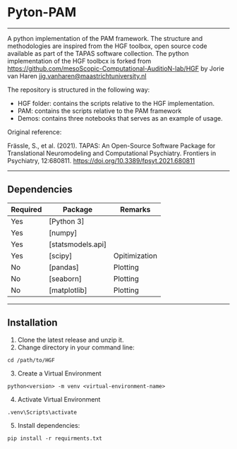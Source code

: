 # Pyton-PAM 

---

A python implementation of the PAM framework. The structure and methodologies are inspired from the HGF toolbox, open source code available as part of the TAPAS software collection. The python implementation of the HGF toolbcx is forked from https://github.com/mesoScopic-Computational-AuditioN-lab/HGF by Jorie van Haren jjg.vanharen@maastrichtuniversity.nl

The repository is structured in the following way: 

- HGF folder: contains the scripts relative to the HGF implementation.
- PAM: contains the scripts relative to the PAM framework
- Demos: contains three notebooks that serves as an example of usage. 

Original reference:

Frässle, S., et al. (2021). TAPAS: An Open-Source Software Package for
Translational Neuromodeling and Computational Psychiatry. Frontiers in
Psychiatry, 12:680811. https://doi.org/10.3389/fpsyt.2021.680811

----

## Dependencies

| Required | Package           | Remarks         |
| ---------|-------------------|-----------------|
| Yes      | [Python 3]        |                 |
| Yes      | [numpy]           |                 |
| Yes      | [statsmodels.api] |                 |
| Yes      | [scipy]           | Opitimization   |
| No       | [pandas]          | Plotting        |
| No       | [seaborn]         | Plotting        |
| No       | [matplotlib]      | Plotting        |

----

## Installation

1. Clone the latest release and unzip it.
2. Change directory in your command line:
```
cd /path/to/HGF
```
3. Create a Virtual Environment
```
python<version> -m venv <virtual-environment-name>
```
4. Activate Virtual Environment
```
.venv\Scripts\activate
```
5. Install dependencies:
```
pip install -r requirments.txt
```
